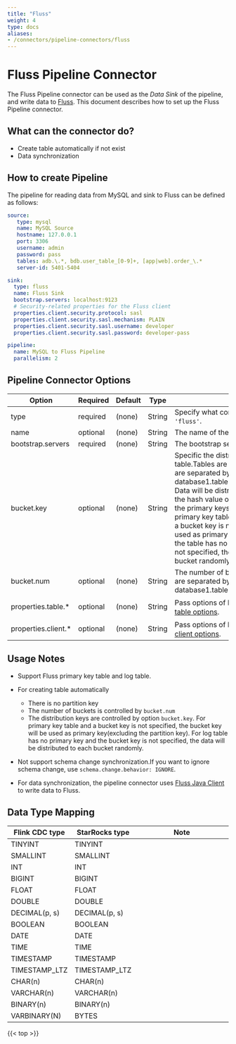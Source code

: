 ```yaml
---
title: "Fluss"
weight: 4
type: docs
aliases:
- /connectors/pipeline-connectors/fluss
---
```

<!--
Licensed to the Apache Software Foundation (ASF) under one
or more contributor license agreements.  See the NOTICE file
distributed with this work for additional information
regarding copyright ownership.  The ASF licenses this file
to you under the Apache License, Version 2.0 (the
"License"); you may not use this file except in compliance
with the License.  You may obtain a copy of the License at

  http://www.apache.org/licenses/LICENSE-2.0

Unless required by applicable law or agreed to in writing,
software distributed under the License is distributed on an
"AS IS" BASIS, WITHOUT WARRANTIES OR CONDITIONS OF ANY
KIND, either express or implied.  See the License for the
specific language governing permissions and limitations
under the License.
-->

# Fluss Pipeline Connector

The Fluss Pipeline connector can be used as the *Data Sink* of the pipeline, and write data to [Fluss](https://fluss.apache.org). This document describes how to set up the Fluss Pipeline connector.

## What can the connector do?
* Create table automatically if not exist
* Data synchronization

How to create Pipeline
----------------

The pipeline for reading data from MySQL and sink to Fluss can be defined as follows:

```yaml
source:
   type: mysql
   name: MySQL Source
   hostname: 127.0.0.1
   port: 3306
   username: admin
   password: pass
   tables: adb.\.*, bdb.user_table_[0-9]+, [app|web].order_\.*
   server-id: 5401-5404

sink:
  type: fluss
  name: Fluss Sink
  bootstrap.servers: localhost:9123
  # Security-related properties for the Fluss client
  properties.client.security.protocol: sasl
  properties.client.security.sasl.mechanism: PLAIN
  properties.client.security.sasl.username: developer
  properties.client.security.sasl.password: developer-pass

pipeline:
  name: MySQL to Fluss Pipeline
  parallelism: 2
```

Pipeline Connector Options
----------------
<div class="highlight">
<table class="colwidths-auto docutils">
   <thead>
      <tr>
        <th class="text-left" style="width: 25%">Option</th>
        <th class="text-left" style="width: 8%">Required</th>
        <th class="text-left" style="width: 7%">Default</th>
        <th class="text-left" style="width: 10%">Type</th>
        <th class="text-left" style="width: 50%">Description</th>
      </tr>
    </thead>
    <tbody>
    <tr>
      <td>type</td>
      <td>required</td>
      <td style="word-wrap: break-word;">(none)</td>
      <td>String</td>
      <td>Specify what connector to use, here should be <code>'fluss'</code>. </td>
    </tr>
    <tr>
      <td>name</td>
      <td>optional</td>
      <td style="word-wrap: break-word;">(none)</td>
      <td>String</td>
      <td>The name of the sink.</td>
    </tr>
    <tr>
      <td>bootstrap.servers</td>
      <td>required</td>
      <td style="word-wrap: break-word;">(none)</td>
      <td>String</td>
      <td>The bootstrap servers for the Fluss sink connection. </td>
    </tr>
    <tr>
      <td>bucket.key</td>
      <td>optional</td>
      <td style="word-wrap: break-word;">(none)</td>
      <td>String</td>
      <td>Specific the distribution policy of each Fluss table.Tables are separated by ';', and bucket keys are separated by ','. 
          Format: database1.table1:key1,key2;database1.table2:key3. Data will be distributed to each bucket according to the hash value of bucket-key (It must be a subset of the primary keys excluding partition keys of the primary key table). 
          If the table has a primary key and a bucket key is not specified, the bucket key will be used as primary key(excluding the partition key).
          If the table has no primary key and the bucket key is not specified, the data will be distributed to each bucket randomly. </td>
    </tr>
    <tr>
      <td>bucket.num</td>
      <td>optional</td>
      <td style="word-wrap: break-word;">(none)</td>
      <td>String</td>
      <td>The number of buckets of each Fluss table.Tables are separated by ';'.Format: database1.table1:4;database1.table2:8. </td>
    </tr>
    <tr>
      <td>properties.table.*</td>
      <td>optional</td>
      <td style="word-wrap: break-word;">(none)</td>
      <td>String</td>
      <td>Pass options of Fluss table to pipeline，See <a href="https://fluss.apache.org/docs/engine-flink/options/#storage-options">Fluss table options</a>. </td>
    </tr>
    <tr>
      <td>properties.client.*</td>
      <td>optional</td>
      <td style="word-wrap: break-word;">(none)</td>
      <td>String</td>
      <td>Pass options of Fluss client to pipeline，See <a href="https://fluss.apache.org/docs/engine-flink/options/#write-options">Fluss client options</a>. </td>
    </tr>
    </tbody>
</table>    
</div>

## Usage Notes

* Support Fluss primary key table and log table.

* For creating table automatically
  * There is no partition key
  * The number of buckets is controlled by `bucket.num`
  * The distribution keys are controlled by option `bucket.key`. For primary key table and a bucket key is not specified, the bucket key will be used as primary key(excluding the partition key). For log table has no primary key and the bucket key is not specified, the data will be distributed to each bucket randomly. 

* Not support schema change synchronization.If you want to ignore schema change, use `schema.change.behavior: IGNORE`.

* For data synchronization, the pipeline connector uses [Fluss Java Client](https://fluss.apache.org/docs/apis/java-client/)
  to write data to Fluss.

Data Type Mapping
----------------
<div class="wy-table-responsive">
<table class="colwidths-auto docutils">
    <thead>
      <tr>
        <th class="text-left">Flink CDC type</th>
        <th class="text-left">StarRocks type</th>
        <th class="text-left" style="width:60%;">Note</th>
      </tr>
    </thead>
    <tbody>
    <tr>
      <td>TINYINT</td>
      <td>TINYINT</td>
      <td></td>
    </tr>
    <tr>
      <td>SMALLINT</td>
      <td>SMALLINT</td>
      <td></td>
    </tr>
    <tr>
      <td>INT</td>
      <td>INT</td>
      <td></td>
    </tr>
    <tr>
      <td>BIGINT</td>
      <td>BIGINT</td>
      <td></td>
    </tr>
    <tr>
      <td>FLOAT</td>
      <td>FLOAT</td>
      <td></td>
    </tr>
    <tr>
      <td>DOUBLE</td>
      <td>DOUBLE</td>
      <td></td>
    </tr>
    <tr>
      <td>DECIMAL(p, s)</td>
      <td>DECIMAL(p, s)</td>
      <td></td>
    </tr>
    <tr>
      <td>BOOLEAN</td>
      <td>BOOLEAN</td>
      <td></td>
    </tr>
    <tr>
      <td>DATE</td>
      <td>DATE</td>
      <td></td>
    </tr>
    <tr>
      <td>TIME</td>
      <td>TIME</td>
      <td></td>
    </tr>
    <tr>
      <td>TIMESTAMP</td>
      <td>TIMESTAMP</td>
      <td></td>
    </tr>
    <tr>
      <td>TIMESTAMP_LTZ</td>
      <td>TIMESTAMP_LTZ</td>
      <td></td>
    </tr>
    <tr>
      <td>CHAR(n)</td>
      <td>CHAR(n)</td>
      <td></td>
    </tr>
    <tr>
      <td>VARCHAR(n)</td>
      <td>VARCHAR(n)</td>
      <td></td>
    </tr>
    <tr>
      <td>BINARY(n)</td>
      <td>BINARY(n)</td>
      <td></td>
    </tr>
    <tr>
      <td>VARBINARY(N)</td>
      <td>BYTES</td>
      <td></td>
    </tr>
    </tbody>
</table>
</div>

{{< top >}}
